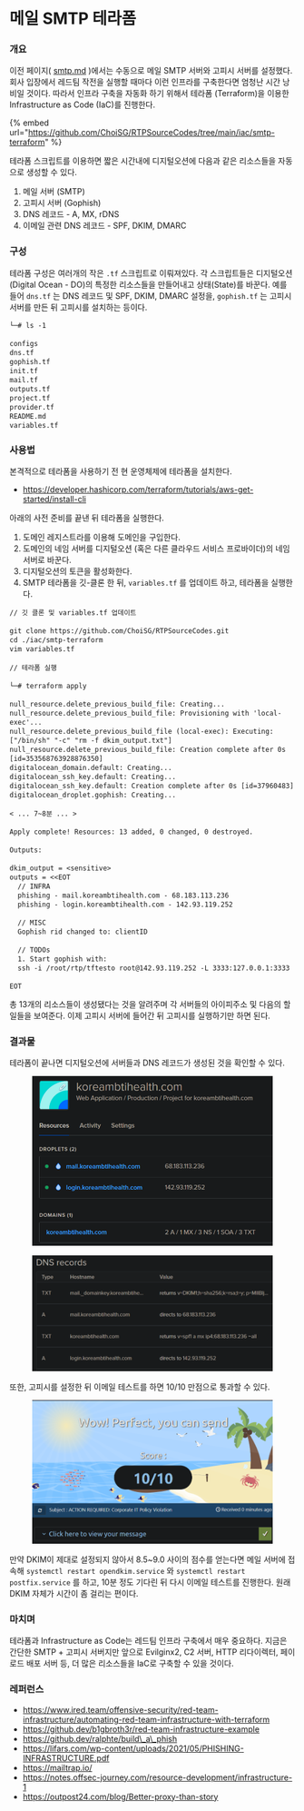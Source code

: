 # 메일 SMTP 테라폼

### 개요&#x20;

이전 페이지( [smtp.md](smtp.md "mention") )에서는 수동으로 메일 SMTP 서버와 고피시 서버를 설정했다. 회사 입장에서 레드팀 작전을 실행할 때마다 이런 인프라를 구축한다면 엄청난 시간 낭비일 것이다. 따라서 인프라 구축을 자동화 하기 위해서 테라폼 (Terraform)을 이용한 Infrastructure as Code (IaC)를 진행한다.

{% embed url="https://github.com/ChoiSG/RTPSourceCodes/tree/main/iac/smtp-terraform" %}

테라폼 스크립트를 이용하면 짧은 시간내에 디지털오션에 다음과 같은 리소스들을 자동으로 생성할 수 있다.&#x20;

1. 메일 서버 (SMTP)
2. 고피시 서버 (Gophish)
3. DNS 레코드 - A, MX, rDNS
4. 이메일 관련 DNS 레코드 - SPF, DKIM, DMARC

### 구성

테라폼 구성은 여러개의 작은 `.tf` 스크립트로 이뤄져있다. 각 스크립트들은 디지털오션(Digital Ocean - DO)의 특정한 리소스들을 만들어내고 상태(State)를 바꾼다. 예를 들어 `dns.tf` 는 DNS 레코드 및 SPF, DKIM, DMARC 설정을, `gophish.tf` 는 고피시 서버를 만든 뒤 고피시를 설치하는 등이다.

```
└─# ls -1  

configs
dns.tf
gophish.tf
init.tf
mail.tf
outputs.tf
project.tf
provider.tf
README.md
variables.tf
```

### 사용법

본격적으로 테라폼을 사용하기 전 현 운영체제에 테라폼을 설치한다.

* https://developer.hashicorp.com/terraform/tutorials/aws-get-started/install-cli

아래의 사전 준비를 끝낸 뒤 테라폼을 실행한다.

1. 도메인 레지스트라를 이용해 도메인을 구입한다.
2. 도메인의 네임 서버를 디지털오션 (혹은 다른 클라우드 서비스 프로바이더)의 네임 서버로 바꾼다.
3. 디지털오션의 토큰을 활성화한다.
4. SMTP 테라폼을 깃-클론 한 뒤, `variables.tf` 를 업데이트 하고, 테라폼을 실행한다.

```
// 깃 클론 및 variables.tf 업데이트
 
git clone https://github.com/ChoiSG/RTPSourceCodes.git
cd ./iac/smtp-terraform 
vim variables.tf 

// 테라폼 실행 

└─# terraform apply

null_resource.delete_previous_build_file: Creating...
null_resource.delete_previous_build_file: Provisioning with 'local-exec'...
null_resource.delete_previous_build_file (local-exec): Executing: ["/bin/sh" "-c" "rm -f dkim_output.txt"]
null_resource.delete_previous_build_file: Creation complete after 0s [id=353568763928876350]
digitalocean_domain.default: Creating...
digitalocean_ssh_key.default: Creating...
digitalocean_ssh_key.default: Creation complete after 0s [id=37960483]
digitalocean_droplet.gophish: Creating...

< ... 7~8분 ... > 

Apply complete! Resources: 13 added, 0 changed, 0 destroyed.

Outputs:

dkim_output = <sensitive>
outputs = <<EOT
  // INFRA 
  phishing - mail.koreambtihealth.com - 68.183.113.236
  phishing - login.koreambtihealth.com - 142.93.119.252

  // MISC 
  Gophish rid changed to: clientID

  // TODOs 
  1. Start gophish with: 
  ssh -i /root/rtp/tftesto root@142.93.119.252 -L 3333:127.0.0.1:3333

EOT

```

총 13개의 리소스들이 생성됐다는 것을 알려주며 각 서버들의 아이피주소 및 다음의 할 일들을 보여준다. 이제 고피시 서버에 들어간 뒤 고피시를 실행하기만 하면 된다.

### 결과물

테라폼이 끝나면 디지털오션에 서버들과 DNS 레코드가 생성된 것을 확인할 수 있다.

<figure><img src="../.gitbook/assets/tf1.PNG" alt=""><figcaption></figcaption></figure>

<figure><img src="../.gitbook/assets/tf2.PNG" alt=""><figcaption></figcaption></figure>

또한, 고피시를 설정한 뒤 이메일 테스트를 하면 10/10 만점으로 통과할 수 있다.

<figure><img src="../.gitbook/assets/tf3.PNG" alt=""><figcaption></figcaption></figure>

만약 DKIM이 제대로 설정되지 않아서 8.5\~9.0 사이의 점수를 얻는다면 메일 서버에 접속해 `systemctl restart opendkim.service` 와 `systemctl restart postfix.service` 를 하고, 10분 정도 기다린 뒤 다시 이메일 테스트를 진행한다. 원래 DKIM 자체가 시간이 좀 걸리는 편이다.

### 마치며

테라폼과 Infrastructure as Code는 레드팀 인프라 구축에서 매우 중요하다. 지금은 간단한 SMTP + 고피시 서버지만 앞으로 Evilginx2, C2 서버, HTTP 리다이렉터, 페이로드 배포 서버 등, 더 많은 리소스들을 IaC로 구축할 수 있을 것이다.

### 레퍼런스

* https://www.ired.team/offensive-security/red-team-infrastructure/automating-red-team-infrastructure-with-terraform
* https://github.dev/b1gbroth3r/red-team-infrastructure-example
* https://github.dev/ralphte/build\_a\_phish
* https://lifars.com/wp-content/uploads/2021/05/PHISHING-INFRASTRUCTURE.pdf
* https://mailtrap.io/
* https://notes.offsec-journey.com/resource-development/infrastructure-1
* https://outpost24.com/blog/Better-proxy-than-story
